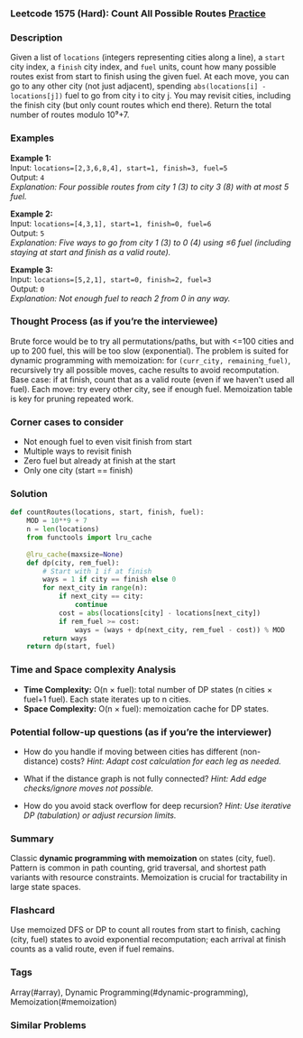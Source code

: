 ### Leetcode 1575 (Hard): Count All Possible Routes [Practice](https://leetcode.com/problems/count-all-possible-routes)

### Description  
Given a list of `locations` (integers representing cities along a line), a `start` city index, a `finish` city index, and `fuel` units, count how many possible routes exist from start to finish using the given fuel. At each move, you can go to any other city (not just adjacent), spending `abs(locations[i] - locations[j])` fuel to go from city i to city j. You may revisit cities, including the finish city (but only count routes which end there). Return the total number of routes modulo 10⁹+7.

### Examples  
**Example 1:**  
Input: `locations=[2,3,6,8,4], start=1, finish=3, fuel=5`  
Output: `4`  
*Explanation: Four possible routes from city 1 (3) to city 3 (8) with at most 5 fuel.*

**Example 2:**  
Input: `locations=[4,3,1], start=1, finish=0, fuel=6`  
Output: `5`  
*Explanation: Five ways to go from city 1 (3) to 0 (4) using ≤6 fuel (including staying at start and finish as a valid route).* 

**Example 3:**  
Input: `locations=[5,2,1], start=0, finish=2, fuel=3`  
Output: `0`  
*Explanation: Not enough fuel to reach 2 from 0 in any way.*

### Thought Process (as if you’re the interviewee)  
Brute force would be to try all permutations/paths, but with <=100 cities and up to 200 fuel, this will be too slow (exponential). The problem is suited for dynamic programming with memoization: for `(curr_city, remaining_fuel)`, recursively try all possible moves, cache results to avoid recomputation. Base case: if at finish, count that as a valid route (even if we haven't used all fuel). Each move: try every other city, see if enough fuel. Memoization table is key for pruning repeated work.

### Corner cases to consider  
- Not enough fuel to even visit finish from start
- Multiple ways to revisit finish
- Zero fuel but already at finish at the start
- Only one city (start == finish)

### Solution

```python
def countRoutes(locations, start, finish, fuel):
    MOD = 10**9 + 7
    n = len(locations)
    from functools import lru_cache
    
    @lru_cache(maxsize=None)
    def dp(city, rem_fuel):
        # Start with 1 if at finish
        ways = 1 if city == finish else 0
        for next_city in range(n):
            if next_city == city:
                continue
            cost = abs(locations[city] - locations[next_city])
            if rem_fuel >= cost:
                ways = (ways + dp(next_city, rem_fuel - cost)) % MOD
        return ways
    return dp(start, fuel)
```

### Time and Space complexity Analysis  
- **Time Complexity:** O(n × fuel): total number of DP states (n cities × fuel+1 fuel). Each state iterates up to n cities.
- **Space Complexity:** O(n × fuel): memoization cache for DP states.

### Potential follow-up questions (as if you’re the interviewer)  
- How do you handle if moving between cities has different (non-distance) costs?
  *Hint: Adapt cost calculation for each leg as needed.*

- What if the distance graph is not fully connected?
  *Hint: Add edge checks/ignore moves not possible.*

- How do you avoid stack overflow for deep recursion?
  *Hint: Use iterative DP (tabulation) or adjust recursion limits.*

### Summary
Classic **dynamic programming with memoization** on states (city, fuel). Pattern is common in path counting, grid traversal, and shortest path variants with resource constraints. Memoization is crucial for tractability in large state spaces.


### Flashcard
Use memoized DFS or DP to count all routes from start to finish, caching (city, fuel) states to avoid exponential recomputation; each arrival at finish counts as a valid route, even if fuel remains.

### Tags
Array(#array), Dynamic Programming(#dynamic-programming), Memoization(#memoization)

### Similar Problems

